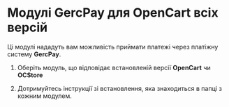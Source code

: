 # Модулі GercPay для OpenCart всіх версій

Ці модулі нададуть вам можливість приймати платежі через платіжну систему **GercPay**.

1. Оберіть модуль, що відповідає встановленій версії **OpenCart** чи **OCStore**

2. Дотримуйтесь інструкції зі встановлення, яка знаходиться в папці з кожним модулем.
